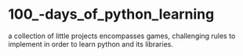 # 100_-days_of_python_learning
a collection of little projects encompasses games, challenging rules to implement in order to learn python and its libraries.
